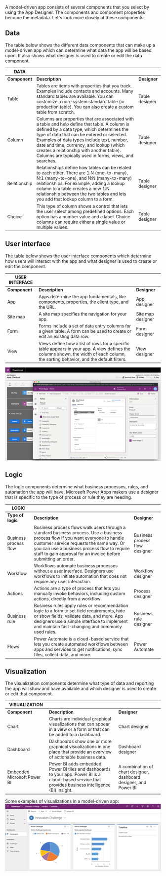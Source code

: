 A model-driven app consists of several components that you select by using the
App Designer. The components and component properties become the metadata. Let's
look more closely at these components.

## Data

The table below shows the different data components that can make up a model-driven app which can determine what data the app will be based upon. It also shows what designer is used to create or edit the data component. 

| **DATA**         |                                                                                                                                                                                                                                                                                                                                                                                           |                 |
|------------------|-------------------------------------------------------------------------------------------------------------------------------------------------------------------------------------------------------------------------------------------------------------------------------------------------------------------------------------------------------------------------------------------|-----------------|
| **Component**    | **Description**                                                                                                                                                                                                                                                                                                                                                                           | **Designer**    |
| Table            | Tables are items with properties that you track. Examples include contacts and accounts. Many standard tables are available. You can customize a non-system standard table (or production table). You can also create a custom table from scratch.                                                                                                                                 | Table designer |
| Column           | Columns are properties that are associated with a table and help define that table. A column is defined by a data type, which determines the type of data that can be entered or selected. Examples of data types include text, number, date and time, currency, and lookup (which creates a relationship with another table). Columns are typically used in forms, views, and searches. | Table designer |
| Relationship     | Relationships define how tables can be related to each other. There are 1:N (one-to-many), N:1 (many-to-one), and N:N (many-to-many) relationships. For example, adding a lookup column to a table creates a new 1:N relationship between the two tables and lets you add that lookup column to a form.                                                                               | Table designer |
| Choice           | This type of column shows a control that lets the user select among predefined options. Each option has a number value and a label. Choice columns can require either a single value or multiple values.                                                                                                                                                                                | Table designer |

## User interface

The table below shows the user interface components which determine how users will interact with the app and what designer is used to create or edit the component.

| **USER INTERFACE** |                                                                                                                                                                                                                                                                                                                                   |                   |
|--------------------|-------------------------------------------------------------------------------------------------------------------------------------------------------------------------------------------------|-------------------|
| **Component**      | **Description**                                                                                                                                                                                 | **Designer**      |
| App                | Apps determine the app fundamentals, like components, properties, the client type, and the URL.                                                                                                 | App designer      |
| Site map           | A site map specifies the navigation for your app.                                                                                                                                               | Site map designer |
| Form               | Forms include a set of data entry columns for a given table. A form can be used to create or edit an existing data row.                                                                         | Form designer     |
| View               | Views define how a list of rows for a specific table appears in your app. A view defines the columns shown, the width of each column, the sorting behavior, and the default filters.            | View designer     |

[![App designer and form designer](../media/user-interface-form.png)](../media/user-interface-form.png#lightbox)

## Logic

The logic components determine what business processes, rules, and automation
the app will have. Microsoft Power Apps makers use a designer that is specific
to the type of process or rule they are needing.

| **LOGIC**             |                                                                                                                                                                                                                                                                                               |                                |
|-----------------------|-----------------------------------------------------------------------------------------------------------------------------------------------------------------------------------------------------------------------------------------------------------------------------------------------|--------------------------------|
| **Type of logic**     | **Description**                                                                                                                                                                                                                                                                               | **Designer**                   |
| Business process flow | Business process flows walk users through a standard business process. Use a business process flow if you want everyone to handle customer service requests the same way. Or you can use a business process flow to require staff to gain approval for an invoice before submitting an order. | Business process flow designer |
| Workflow              | Workflows automate business processes without a user interface. Designers use workflows to initiate automation that does not require any user interaction.                                                                                                                                    | Workflow designer              |
| Actions               | Actions are a type of process that lets you manually invoke behaviors, including custom actions, directly from a workflow.                                                                                                                                                                    | Process designer               |
| Business rule         | Business rules apply rules or recommendation logic to a form to set field requirements, hide or show fields, validate data, and more. App designers use a simple interface to implement and maintain fast-changing and commonly used rules.                                                   | Business rule designer         |
| Flows                 | Power Automate is a cloud-based service that lets you create automated workflows between apps and services to get notifications, sync files, collect data, and more.                                                                                                                          | Power Automate                 |

## Visualization

The visualization components determine what type of data and reporting the app will show and have available and which designer is used to create or edit that component.

| **VISUALIZATION**           |                                                                                                                                                       |                                                                   |
|-----------------------------|-------------------------------------------------------------------------------------------------------------------------------------------------------|-------------------------------------------------------------------|
| **Component**               | **Description**                                                                                                                                       | **Designer**                                                      |
| Chart                       | Charts are individual graphical visualizations that can appear in a view or a form or that can be added to a dashboard.                               | Chart designer                                                    |
| Dashboard                   | Dashboards show one or more graphical visualizations in one place that provide an overview of actionable business data.                               | Dashboard designer                                                |
| Embedded Microsoft Power BI | Power BI adds embedded Power BI tiles and dashboards to your app. Power BI is a cloud-based service that provides business intelligence (BI) insight. | A combination of chart designer, dashboard designer, and Power BI |

Some examples of visualizations in a model-driven app:
[![Sample dashboard](../media/model-driven-visualizations.png)](../media/model-driven-visualizations.png#lighbox)


